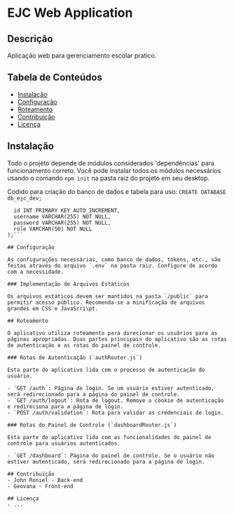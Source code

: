 # EJC Web Application

## Descrição

Aplicação web para gerenciamento escolar pratico.

## Tabela de Conteúdos 

- [Instalação](#instalação)
- [Configuração](#configuração)
- [Roteamento](#roteamento)
- [Contribuição](#contribuição)
- [Licença](#licença)

## Instalação

Todo o projeto depende de módulos considerados 'dependências' para funcionamento correto. Você pode instalar todos os módulos necessários usando o comando `npm init` na pasta raiz do projeto em seu desktop.

Codido para criação do banco de dados e tabela para uso:
`CREATE DATABASE db_ejc_dev;`

```CREATE TABLE users (
  id INT PRIMARY KEY AUTO_INCREMENT,
  username VARCHAR(255) NOT NULL,
  password VARCHAR(255) NOT NULL,
  role VARCHAR(50) NOT NULL
);```

## Configuração

As configurações necessárias, como banco de dados, tokens, etc., são feitas através do arquivo `.env` na pasta raiz. Configure de acordo com a necessidade.

### Implementação de Arquivos Estáticos

Os arquivos estáticos devem ser mantidos na pasta `/public` para permitir acesso público. Recomenda-se a minificação de arquivos grandes em CSS e JavaScri\pt.

## Roteamento

O aplicativo utiliza roteamento para direcionar os usuários para as páginas apropriadas. Duas partes principais do aplicativo são as rotas de autenticação e as rotas do painel de controle.

### Rotas de Autenticação (`authRouter.js`)

Esta parte do aplicativo lida com o processo de autenticação do usuário.

- `GET /auth`: Página de login. Se um usuário estiver autenticado, será redirecionado para a página do painel de controle.
- `GET /auth/logout`: Rota de logout. Remove o cookie de autenticação e redireciona para a página de login.
- `POST /auth/validation`: Rota para validar as credenciais de login.

### Rotas do Painel de Controle (`dashboardRouter.js`)

Esta parte do aplicativo lida com as funcionalidades do painel de controle para usuários autenticados.

- `GET /dashboard`: Página do painel de controle. Se o usuário não estiver autenticado, será redirecionado para a página de login.

## Contribuição
- John Roniel - Back-end
- Geovana - Front-end

## Licença
- ...
